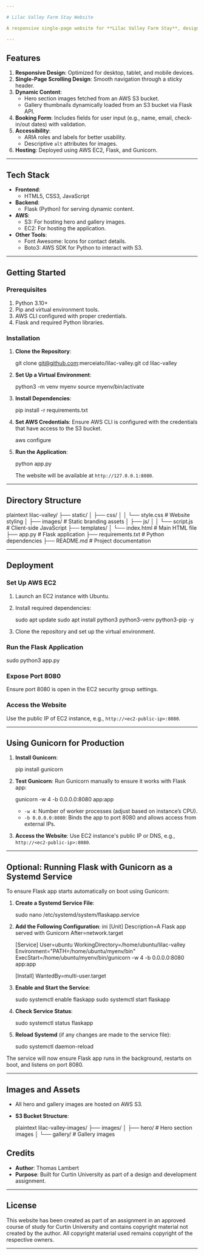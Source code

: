```yaml
---

# Lilac Valley Farm Stay Website

A responsive single-page website for **Lilac Valley Farm Stay**, designed as part of a university project. The website showcases the charm of Lilac Valley Farm Stay, with sections for a hero banner, about information, gallery, bookings, and contact details. 

---
```


## **Features**

1. **Responsive Design**: Optimized for desktop, tablet, and mobile devices.
2. **Single-Page Scrolling Design**: Smooth navigation through a sticky header.
3. **Dynamic Content**:
   - Hero section images fetched from an AWS S3 bucket.
   - Gallery thumbnails dynamically loaded from an S3 bucket via Flask API.
4. **Booking Form**: Includes fields for user input (e.g., name, email, check-in/out dates) with validation.
5. **Accessibility**:
   - ARIA roles and labels for better usability.
   - Descriptive `alt` attributes for images.
6. **Hosting**: Deployed using AWS EC2, Flask, and Gunicorn.

---

## **Tech Stack**

- **Frontend**: 
  - HTML5, CSS3, JavaScript
- **Backend**:
  - Flask (Python) for serving dynamic content.
- **AWS**:
  - S3: For hosting hero and gallery images.
  - EC2: For hosting the application.
- **Other Tools**:
  - Font Awesome: Icons for contact details.
  - Boto3: AWS SDK for Python to interact with S3.

---

## **Getting Started**

### Prerequisites

1. Python 3.10+
2. Pip and virtual environment tools.
3. AWS CLI configured with proper credentials.
4. Flask and required Python libraries.

### Installation

1. **Clone the Repository**:
   
   git clone git@github.com:merceiato/lilac-valley.git
   cd lilac-valley
   

2. **Set Up a Virtual Environment**:
   
   python3 -m venv myenv
   source myenv/bin/activate
   

3. **Install Dependencies**:
   
   pip install -r requirements.txt
   

4. **Set AWS Credentials**:
   Ensure AWS CLI is configured with the credentials that have access to the S3 bucket.
   
   aws configure
   

5. **Run the Application**:
   
   python app.py
   
   The website will be available at `http://127.0.0.1:8080`.

---

## **Directory Structure**


plaintext
lilac-valley/
├── static/
│   ├── css/
│   │   └── style.css       # Website styling
│   ├── images/             # Static branding assets
│   ├── js/
│   │   └── script.js       # Client-side JavaScript
├── templates/
│   └── index.html          # Main HTML file
├── app.py                  # Flask application
├── requirements.txt        # Python dependencies
├── README.md               # Project documentation


---

## **Deployment**

### Set Up AWS EC2

1. Launch an EC2 instance with Ubuntu.
2. Install required dependencies:
   
   sudo apt update
   sudo apt install python3 python3-venv python3-pip -y
   
3. Clone the repository and set up the virtual environment.

### Run the Flask Application


sudo python3 app.py


### Expose Port 8080

Ensure port 8080 is open in the EC2 security group settings.

### Access the Website

Use the public IP of EC2 instance, e.g., `http://<ec2-public-ip>:8080`.

---

## **Using Gunicorn for Production**

1. **Install Gunicorn**:
   
   pip install gunicorn
   

2. **Test Gunicorn**:
   Run Gunicorn manually to ensure it works with Flask app:
   
   gunicorn -w 4 -b 0.0.0.0:8080 app:app
   
   - `-w 4`: Number of worker processes (adjust based on instance’s CPU).
   - `-b 0.0.0.0:8080`: Binds the app to port 8080 and allows access from external IPs.

3. **Access the Website**:
   Use EC2 instance's public IP or DNS, e.g., `http://<ec2-public-ip>:8080`.

---

## **Optional: Running Flask with Gunicorn as a Systemd Service**

To ensure Flask app starts automatically on boot using Gunicorn:

1. **Create a Systemd Service File**:
   
   sudo nano /etc/systemd/system/flaskapp.service
   

2. **Add the Following Configuration**:
   ini
   [Unit]
   Description=A Flask app served with Gunicorn
   After=network.target

   [Service]
   User=ubuntu
   WorkingDirectory=/home/ubuntu/lilac-valley
   Environment="PATH=/home/ubuntu/myenv/bin"
   ExecStart=/home/ubuntu/myenv/bin/gunicorn -w 4 -b 0.0.0.0:8080 app:app

   [Install]
   WantedBy=multi-user.target
   

3. **Enable and Start the Service**:
   
   sudo systemctl enable flaskapp
   sudo systemctl start flaskapp
   

4. **Check Service Status**:
   
   sudo systemctl status flaskapp
   

5. **Reload Systemd** (if any changes are made to the service file):
   
   sudo systemctl daemon-reload
   

The service will now ensure Flask app runs in the background, restarts on boot, and listens on port 8080.

---

## **Images and Assets**

- All hero and gallery images are hosted on AWS S3.
- **S3 Bucket Structure**:
  
  plaintext
  lilac-valley-images/
  ├── images/
  │   ├── hero/            # Hero section images
  │   └── gallery/         # Gallery images
  

## **Credits**

- **Author**: Thomas Lambert
- **Purpose**: Built for Curtin University as part of a design and development assignment.

---

## **License**

This website has been created as part of an assignment in an approved course of study for Curtin University and contains copyright material not created by the author. All copyright material used remains copyright of the respective owners.

--- 
